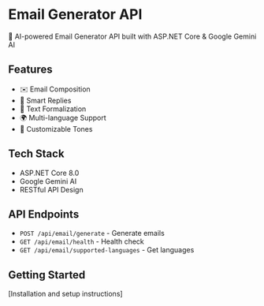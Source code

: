 # Email Generator API

🤖 AI-powered Email Generator API built with ASP.NET Core & Google Gemini AI

## Features
- ✉️ Email Composition
- 💬 Smart Replies  
- 📝 Text Formalization
- 🌍 Multi-language Support
- 🎨 Customizable Tones

## Tech Stack
- ASP.NET Core 8.0
- Google Gemini AI
- RESTful API Design

## API Endpoints
- `POST /api/email/generate` - Generate emails
- `GET /api/email/health` - Health check
- `GET /api/email/supported-languages` - Get languages

## Getting Started
[Installation and setup instructions]
